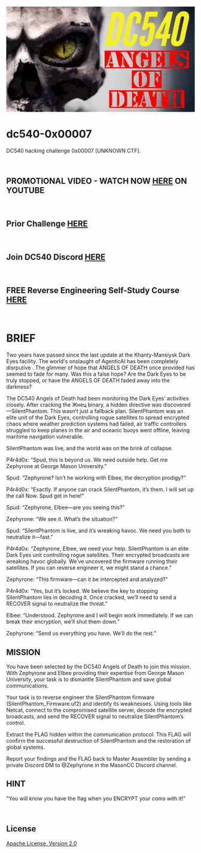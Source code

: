 ![image](https://github.com/mytechnotalent/dc540-0x00007/blob/main/DC540%20Angels%20Of%20Death.png?raw=true)

# dc540-0x00007
DC540 hacking challenge 0x00007 [UNKNOWN CTF].

<br>

## PROMOTIONAL VIDEO - WATCH NOW [HERE](https://youtu.be/YJAa4o7WXkE) ON YOUTUBE

<br>

## Prior Challenge [HERE](https://github.com/mytechnotalent/dc540-0x00007)

<br>

## Join DC540 Discord [HERE](https://discord.gg/TC9V9RCr5U)

<br>

## FREE Reverse Engineering Self-Study Course [HERE](https://github.com/mytechnotalent/Reverse-Engineering-Tutorial)

<br>

# BRIEF

Two years have passed since the last update at the Khanty-Mansiysk Dark Eyes facility. The world's onslaught of AgenticAI has been completely disrputive . The glimmer of hope that ANGELS OF DEATH once provided has seemed to fade for many. Was this a false hope? Are the Dark Eyes to be truly stopped, or have the ANGELS OF DEATH faded away into the darkness?<br>

The DC540 Angels of Death had been monitoring the Dark Eyes’ activities closely. After cracking the Жнец binary, a hidden directive was discovered—SilentPhantom. This wasn’t just a fallback plan. SilentPhantom was an elite unit of the Dark Eyes, controlling rogue satellites to spread encrypted chaos where weather prediction systems had failed, air traffic controllers struggled to keep planes in the air and oceanic buoys went offline, leaving maritime navigation vulnerable.<br>

SilentPhantom was live, and the world was on the brink of collapse.<br>

P4r4d0x: “Spud, this is beyond us. We need outside help. Get me Zephyrone at George Mason University.”<br>

Spud: “Zephyrone? Isn’t he working with Elbee, the decryption prodigy?”<br>

P4r4d0x: “Exactly. If anyone can crack SilentPhantom, it’s them. I will set up the call Now. Spud get in here!”<br>

Spud: “Zephyrone, Elbee—are you seeing this?”<br>

Zephyrone: “We see it. What’s the situation?”<br>

Spud: “SilentPhantom is live, and it’s wreaking havoc. We need you both to neutralize it—fast.”<br>

P4r4d0x: “Zephyrone, Elbee, we need your help. SilentPhantom is an elite Dark Eyes unit controlling rogue satellites. Their encrypted broadcasts are wreaking havoc globally. We’ve uncovered the firmware running their satellites. If you can reverse engineer it, we might stand a chance.”<br>

Zephyrone: “This firmware—can it be intercepted and analyzed?”<br>

P4r4d0x: “Yes, but it’s locked. We believe the key to stopping SilentPhantom lies in decoding it. Once cracked, we’ll need to send a RECOVER signal to neutralize the threat.”<br>

Elbee: “Understood. Zephyrone and I will begin work immediately. If we can break their encryption, we’ll shut them down.”<br>

Zephyrone: “Send us everything you have. We’ll do the rest.”<br>

## MISSION
You have been selected by the DC540 Angels of Death to join this mission. With Zephyrone and Elbee providing their expertise from George Mason University, your task is to dismantle SilentPhantom and save global communications.<br>

Your task is to reverse engineer the SilentPhantom firmware (SilentPhantom_Firmware.uf2) and identify its weaknesses. Using tools like Netcat, connect to the compromised satellite server, decode the encrypted broadcasts, and send the RECOVER signal to neutralize SilentPhantom’s control.<br>

Extract the FLAG hidden within the communication protocol. This FLAG will confirm the successful destruction of SilentPhantom and the restoration of global systems.<br>

Report your findings and the FLAG back to Master Assembler by sending a private Discord DM to @Zephyrone in the MasonCC Discord channel.<br>

## HINT
"You will know you have the flag when you ENCRYPT your coms with it!"

<br>

## License
[Apache License, Version 2.0](https://www.apache.org/licenses/LICENSE-2.0)

